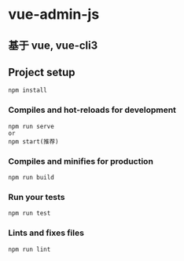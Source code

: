 # vue-admin-js

## 基于 vue, vue-cli3

## Project setup
```
npm install
```

### Compiles and hot-reloads for development
```
npm run serve
or
npm start(推荐)
```

### Compiles and minifies for production
```
npm run build
```

### Run your tests
```
npm run test
```

### Lints and fixes files
```
npm run lint
```